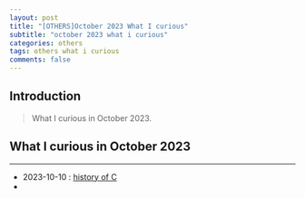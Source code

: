 ```yaml
---
layout: post
title: "[OTHERS]October 2023 What I curious"
subtitle: "october 2023 what i curious"
categories: others
tags: others what i curious
comments: false
---
```


## Introduction
> What I curious in October 2023.



## What I curious in October 2023
---
- 2023-10-10 : [history of C](https://en.wikipedia.org/wiki/C_(programming_language))
- 
